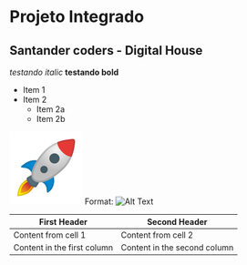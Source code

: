 # Projeto Integrado 
## Santander coders - Digital House


*testando italic*
**testando bold**

* Item 1
* Item 2
  * Item 2a
  * Item 2b

![GitHub Logo](/resources_readme/1f680.png)
Format: ![Alt Text](url)

First Header | Second Header
------------ | -------------
Content from cell 1 | Content from cell 2
Content in the first column | Content in the second column
